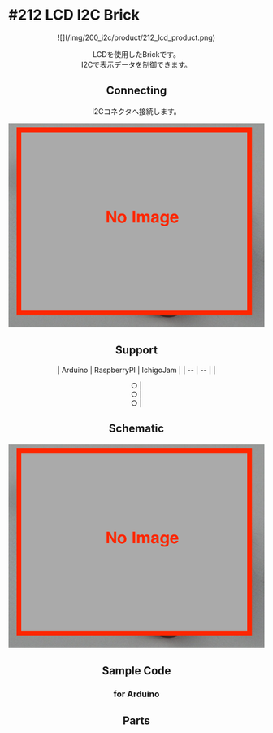 # #212 LCD I2C Brick

<center>![](/img/200_i2c/product/212_lcd_product.png)
<!--COLORME-->

LCDを使用したBrickです。
<br>
I2Cで表示データを制御できます。


## Connecting
I2Cコネクタへ接続します。

![](/img/200_i2c/connect/212_lcd_connect.png)

## Support
| Arduino | RaspberryPI | IchigoJam |
| -- | -- |
| <center>○ | <center>○ | <center>○ |

## Schematic
![](/img/200_i2c/schematic/212_lcd_schematic.png)

## Sample Code
### for Arduino

## Parts
